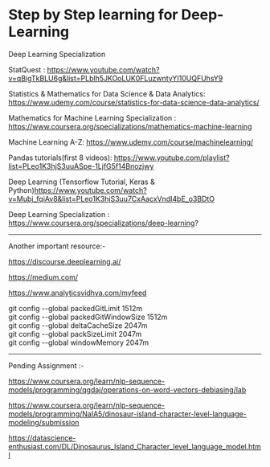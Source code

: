 # Step by Step learning for Deep-Learning
Deep Learning Specialization

StatQuest : https://www.youtube.com/watch?v=qBigTkBLU6g&list=PLblh5JKOoLUK0FLuzwntyYI10UQFUhsY9

Statistics & Mathematics for Data Science & Data Analytics: https://www.udemy.com/course/statistics-for-data-science-data-analytics/

Mathematics for Machine Learning Specialization : https://www.coursera.org/specializations/mathematics-machine-learning

Machine Learning A-Z: https://www.udemy.com/course/machinelearning/

Pandas tutorials(first 8 videos): https://www.youtube.com/playlist?list=PLeo1K3hjS3uuASpe-1LjfG5f14Bnozjwy

Deep Learning (Tensorflow Tutorial, Keras & Python)https://www.youtube.com/watch?v=Mubj_fqiAv8&list=PLeo1K3hjS3uu7CxAacxVndI4bE_o3BDtO

Deep Learning Specialization : https://www.coursera.org/specializations/deep-learning?



-------------------------------------


Another important resource:-</br>

https://discourse.deeplearning.ai/</br>

https://medium.com/</br>

https://www.analyticsvidhya.com/myfeed</br>




git config --global packedGitLimit 1512m </br>
git config --global packedGitWindowSize 1512m </br>
git config --global deltaCacheSize 2047m </br>
git config --global packSizeLimit 2047m </br>
git config --global windowMemory 2047m</br>


--------------

Pending Assignment :-

https://www.coursera.org/learn/nlp-sequence-models/programming/qgdaj/operations-on-word-vectors-debiasing/lab

https://www.coursera.org/learn/nlp-sequence-models/programming/NaIA5/dinosaur-island-character-level-language-modeling/submission

https://datascience-enthusiast.com/DL/Dinosaurus_Island_Character_level_language_model.html




